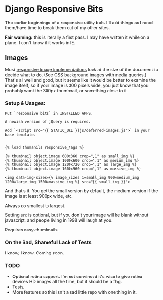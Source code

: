 Django Responsive Bits
======================

The earlier beginnings of a responsive utility belt. I'll add things as I need 
them/have time to break them out of my other sites.

**Fair warning:** this is literally a first pass. I may have written it while on a plane. I don't know if it works in IE.

## Images

Most [responsive image implementations](https://github.com/scottjehl/picturefill) look at the size of the document to decide what to do.
(See CSS background images with media queries.) 
That's all well and good, but it seems like it would be better to examine the image itself,
so if your image is 300 pixels wide, you just know that you probably want the 300px thumbnail,
or something close to it.

### Setup &amp; Usages:

    Put `responsive_bits` in INSTALLED_APPS.

    A newish version of jQuery is required.

    Add `<script src="{{ STATIC_URL }}js/deferred-images.js">` in your base template.


    {% load thumanils responsive_tags %}
    
    {% thumbnail object.image 600x360 crop=",1" as small_img %}
    {% thumbnail object.image 1000x600 crop=",1" as medium_img %}
    {% thumbnail object.image 1200x720 crop=",1" as large_img %}
    {% thumbnail object.image 1600x960 crop=",1" as massive_img %}

    <img data-img-sizes={% image_sizes 1=small_img 900=medium_img 1200=large_img 1500=massive_img %} src="{{ small_img }}">

And that's it. You get the small version by default, the medium version if the image is at least 900px wide, etc.

Always go smallest to largest.

Setting `src` is optional, but if you don't your image will be blank without javascript, and people living in 1998 will laugh at you.

Requires easy-thumbnails.


### On the Sad, Shameful Lack of Tests

I know, I know. Coming soon.


### TODO

* Optional retina support. I'm not convinced it's wise to give retina devices HD images all the time, but it should be a flag.
* Tests.
* More features so this isn't a sad little repo with one thing in it.


